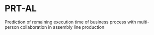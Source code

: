 # PRT-AL
Prediction of remaining execution time of business process with multi-person collaboration in assembly line production
